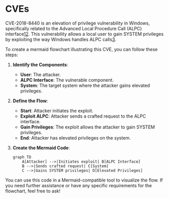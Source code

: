# CVEs

CVE-2018-8440 is an elevation of privilege vulnerability in Windows, specifically related to the Advanced Local Procedure Call (ALPC) interface[1](https://nvd.nist.gov/vuln/detail/CVE-2018-8440)[2](https://cve.mitre.org/cgi-bin/cvename.cgi?name=CVE-2018-8440). This vulnerability allows a local user to gain SYSTEM privileges by exploiting the way Windows handles ALPC calls[3](https://www.kb.cert.org/vuls/id/906424/).

To create a mermaid flowchart illustrating this CVE, you can follow these steps:

1. **Identify the Components**:
   - **User**: The attacker.
   - **ALPC Interface**: The vulnerable component.
   - **System**: The target system where the attacker gains elevated privileges.

2. **Define the Flow**:
   - **Start**: Attacker initiates the exploit.
   - **Exploit ALPC**: Attacker sends a crafted request to the ALPC interface.
   - **Gain Privileges**: The exploit allows the attacker to gain SYSTEM privileges.
   - **End**: Attacker has elevated privileges on the system.

3. **Create the Mermaid Code**:
   ```mermaid
   graph TD
       A[Attacker] -->|Initiates exploit| B[ALPC Interface]
       B -->|Sends crafted request| C[System]
       C -->|Gains SYSTEM privileges| D[Elevated Privileges]
   ```

You can use this code in a Mermaid-compatible tool to visualize the flow. If you need further assistance or have any specific requirements for the flowchart, feel free to ask!
